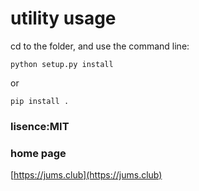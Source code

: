 # utility usage

cd to the folder, and use the command line:
```buildoutcfg
python setup.py install
```
or
```
pip install .
```



### lisence:MIT

### home page
[https://jums.club](https://jums.club)


